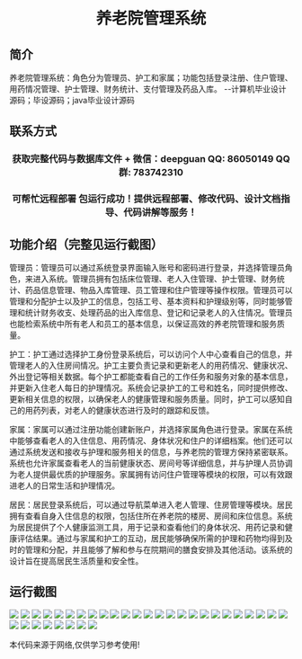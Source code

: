 <p><h1 align="center">养老院管理系统</h1></p>

## 简介
养老院管理系统：角色分为管理员、护工和家属；功能包括登录注册、住户管理、用药情况管理、护士管理、财务统计、支付管理及药品入库。    --计算机毕业设计源码；毕设源码；java毕业设计源码


## 联系方式
<p><h3 align="center">获取完整代码与数据库文件 + 微信：deepguan QQ: 86050149 QQ群: 783742310</h3></p>
<p><h3 align="center">可帮忙远程部署 包运行成功！提供远程部署、修改代码、设计文档指导、代码讲解等服务！</h3></p>

## 功能介绍（完整见运行截图）
管理员：管理员可以通过系统登录界面输入账号和密码进行登录，并选择管理员角色，来进入系统。管理员拥有包括床位管理、老人入住管理、护士管理、财务统计、药品信息管理、物品入库管理、员工管理和住户管理等操作权限。管理员可以管理和分配护士以及护工的信息，包括工号、基本资料和护理级别等，同时能够管理和统计财务收支、处理药品的出入库信息、登记和记录老人的入住情况。管理员也能检索系统中所有老人和员工的基本信息，以保证高效的养老院管理和服务质量。

护工：护工通过选择护工身份登录系统后，可以访问个人中心查看自己的信息，并管理老人的入住房间情况。护工主要负责记录和更新老人的用药情况、健康状况、外出登记等相关数据。每个护工都能查看自己的工作任务和服务对象的基本信息，并更新入住老人每日的护理情况。系统会记录护工的工号和姓名，同时提供修改、更新相关信息的权限，以确保老人的健康管理和服务质量。同时，护工可以感知自己的用药列表，对老人的健康状态进行及时的跟踪和反馈。

家属：家属可以通过注册功能创建新账户，并选择家属角色进行登录。家属在系统中能够查看老人的入住信息、用药情况、身体状况和住户的详细档案。他们还可以通过系统发送和接收与护理和服务相关的信息，与养老院的管理方保持紧密联系。系统也允许家属查看老人的当前健康状态、房间号等详细信息，并与护理人员协调为老人提供最优质的护理服务。家属拥有访问住户管理等模块的权限，可以有效跟进老人的日常生活和护理情况。

居民：居民登录系统后，可以通过导航菜单进入老人管理、住房管理等模块。居民拥有查看自身入住信息的权限，包括住所在养老院的楼房、房间和床位信息。系统为居民提供了个人健康监测工具，用于记录和查看他们的身体状况、用药记录和健康评估结果。通过与家属和护工的互动，居民能够确保所需的护理和药物均得到及时的管理和分配，并且能够了解和参与在院期间的膳食安排及其他活动。该系统的设计旨在提高居民生活质量和安全性。


## 运行截图
![](https://bs-1329754181.cos.ap-shanghai.myqcloud.com/ssm/ElderlyCareHomeManagementSystem/img/001.jpg)
![](https://bs-1329754181.cos.ap-shanghai.myqcloud.com/ssm/ElderlyCareHomeManagementSystem/img/002.jpg)
![](https://bs-1329754181.cos.ap-shanghai.myqcloud.com/ssm/ElderlyCareHomeManagementSystem/img/003.jpg)
![](https://bs-1329754181.cos.ap-shanghai.myqcloud.com/ssm/ElderlyCareHomeManagementSystem/img/004.jpg)
![](https://bs-1329754181.cos.ap-shanghai.myqcloud.com/ssm/ElderlyCareHomeManagementSystem/img/005.jpg)
![](https://bs-1329754181.cos.ap-shanghai.myqcloud.com/ssm/ElderlyCareHomeManagementSystem/img/006.jpg)
![](https://bs-1329754181.cos.ap-shanghai.myqcloud.com/ssm/ElderlyCareHomeManagementSystem/img/007.jpg)
![](https://bs-1329754181.cos.ap-shanghai.myqcloud.com/ssm/ElderlyCareHomeManagementSystem/img/008.jpg)
![](https://bs-1329754181.cos.ap-shanghai.myqcloud.com/ssm/ElderlyCareHomeManagementSystem/img/009.jpg)
![](https://bs-1329754181.cos.ap-shanghai.myqcloud.com/ssm/ElderlyCareHomeManagementSystem/img/010.jpg)
![](https://bs-1329754181.cos.ap-shanghai.myqcloud.com/ssm/ElderlyCareHomeManagementSystem/img/011.jpg)
![](https://bs-1329754181.cos.ap-shanghai.myqcloud.com/ssm/ElderlyCareHomeManagementSystem/img/012.jpg)
![](https://bs-1329754181.cos.ap-shanghai.myqcloud.com/ssm/ElderlyCareHomeManagementSystem/img/013.jpg)
![](https://bs-1329754181.cos.ap-shanghai.myqcloud.com/ssm/ElderlyCareHomeManagementSystem/img/014.jpg)
![](https://bs-1329754181.cos.ap-shanghai.myqcloud.com/ssm/ElderlyCareHomeManagementSystem/img/015.jpg)
![](https://bs-1329754181.cos.ap-shanghai.myqcloud.com/ssm/ElderlyCareHomeManagementSystem/img/016.jpg)
![](https://bs-1329754181.cos.ap-shanghai.myqcloud.com/ssm/ElderlyCareHomeManagementSystem/img/017.jpg)
![](https://bs-1329754181.cos.ap-shanghai.myqcloud.com/ssm/ElderlyCareHomeManagementSystem/img/018.jpg)
![](https://bs-1329754181.cos.ap-shanghai.myqcloud.com/ssm/ElderlyCareHomeManagementSystem/img/019.jpg)
![](https://bs-1329754181.cos.ap-shanghai.myqcloud.com/ssm/ElderlyCareHomeManagementSystem/img/020.jpg)
![](https://bs-1329754181.cos.ap-shanghai.myqcloud.com/ssm/ElderlyCareHomeManagementSystem/img/021.jpg)
![](https://bs-1329754181.cos.ap-shanghai.myqcloud.com/ssm/ElderlyCareHomeManagementSystem/img/022.jpg)
![](https://bs-1329754181.cos.ap-shanghai.myqcloud.com/ssm/ElderlyCareHomeManagementSystem/img/023.jpg)
![](https://bs-1329754181.cos.ap-shanghai.myqcloud.com/ssm/ElderlyCareHomeManagementSystem/img/024.jpg)
![](https://bs-1329754181.cos.ap-shanghai.myqcloud.com/ssm/ElderlyCareHomeManagementSystem/img/025.jpg)
![](https://bs-1329754181.cos.ap-shanghai.myqcloud.com/ssm/ElderlyCareHomeManagementSystem/img/026.jpg)
![](https://bs-1329754181.cos.ap-shanghai.myqcloud.com/ssm/ElderlyCareHomeManagementSystem/img/027.jpg)
![](https://bs-1329754181.cos.ap-shanghai.myqcloud.com/ssm/ElderlyCareHomeManagementSystem/img/028.jpg)
![](https://bs-1329754181.cos.ap-shanghai.myqcloud.com/ssm/ElderlyCareHomeManagementSystem/img/029.jpg)
![](https://bs-1329754181.cos.ap-shanghai.myqcloud.com/ssm/ElderlyCareHomeManagementSystem/img/030.jpg)
![](https://bs-1329754181.cos.ap-shanghai.myqcloud.com/ssm/ElderlyCareHomeManagementSystem/img/031.jpg)
![](https://bs-1329754181.cos.ap-shanghai.myqcloud.com/ssm/ElderlyCareHomeManagementSystem/img/032.jpg)
![](https://bs-1329754181.cos.ap-shanghai.myqcloud.com/ssm/ElderlyCareHomeManagementSystem/img/033.jpg)

<p>本代码来源于网络,仅供学习参考使用!</p>

